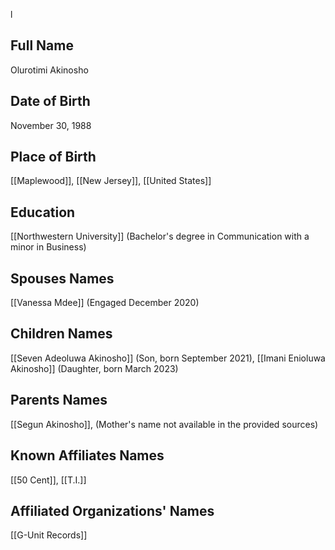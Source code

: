 l
## Full Name
Olurotimi Akinosho

## Date of Birth
November 30, 1988

## Place of Birth
[[Maplewood]], [[New Jersey]], [[United States]]

## Education
[[Northwestern University]] (Bachelor's degree in Communication with a minor in Business)

## Spouses Names
[[Vanessa Mdee]] (Engaged December 2020)

## Children Names
[[Seven Adeoluwa Akinosho]] (Son, born September 2021), [[Imani Enioluwa Akinosho]] (Daughter, born March 2023)

## Parents Names
[[Segun Akinosho]], (Mother's name not available in the provided sources)

## Known Affiliates Names
[[50 Cent]],
[[T.I.]]

## Affiliated Organizations' Names
[[G-Unit Records]]
